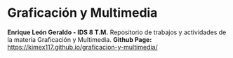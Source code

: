# Graficación y Multimedia
**Enrique León Geraldo - IDS 8 T.M.**
Repositorio de trabajos y actividades de la materia Graficación y Multimedia.
**Github Page:** https://kimex117.github.io/graficacion-y-multimedia/
